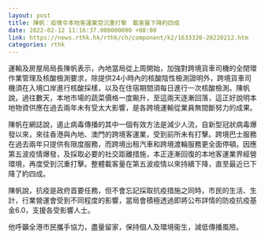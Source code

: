 ```yaml
---
layout: post
title: 陳帆︰疫情令本地客運業受沉重打擊　載客量下降約四成
date: 2022-02-12 11:16:37.000000000 +08:00
link: https://news.rthk.hk/rthk/ch/component/k2/1633320-20220212.htm
categories: rthk
---
```


運輸及房屋局局長陳帆表示，內地當局從上周開始，加強對跨境貨車司機的全閉環作業管理及核酸檢測要求，除提供24小時內的核酸陰性檢測證明外，跨境貨車司機須在入境口岸進行核酸採樣，以及在住宿期間須每日進行一次核酸檢測。陳帆說，過往數天，本地市場的蔬菜價格一度飈升，至這兩天逐漸回落，這正好說明本地物資供應在過去兩年未有受太大影響，是各跨境運輸從業員無間斷努力的成果。

陳帆在網誌說，遏止病毒傳播的其中一個有效方法是減少人流，自新型冠狀病毒爆發以來，來往香港與內地、澳門的跨境客運業，受到前所未有打擊。跨境巴士服務在過去兩年只提供有限度服務，而跨境出租汽車和跨境渡輪服務更全面停頓。因應第五波疫情爆發，及採取必要的社交距離措施，本正逐漸回復的本地客運業界經營環境，再度受到沉重打擊。整體載客量在第五波疫情以來持續下降，直至最近已下降了約四成。

陳帆說，抗疫是政府首要任務，但不會忘記採取抗疫措施之同時，市民的生活、生計，行業營運會受到不同程度的影響，當局會積極透過即將公布詳情的防疫抗疫基金6.0，支援各受影響人士。

他呼籲全港市民攜手協力，盡量留家，保持個人及環境衞生，減低傳播風險。
